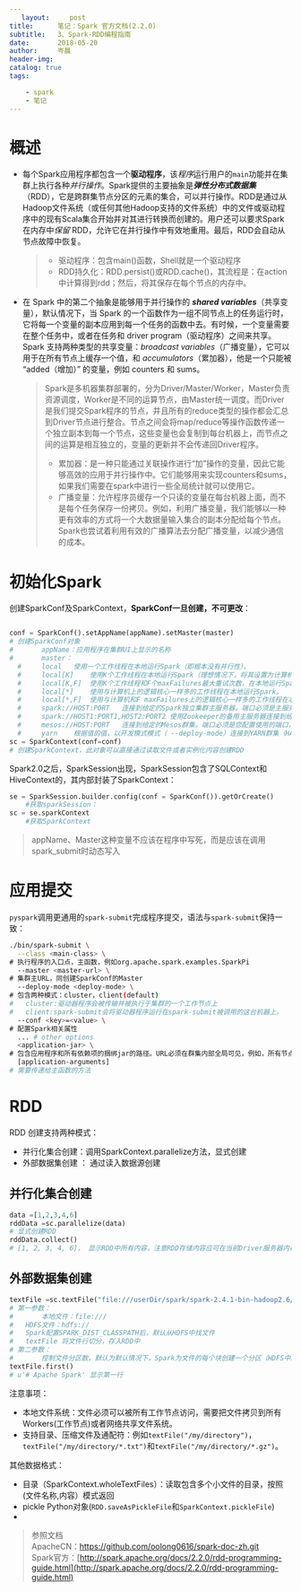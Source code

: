 ```yaml
---
   layout:     post  
title:      笔记：Spark 官方文档(2.2.0)   
subtitle:   3、Spark-RDD编程指南  
date:       2018-05-20  
author:     岑晨  
header-img: 
catalog: true  
tags:  

    - spark
    - 笔记
---
```




# 概述 

- 每个Spark应用程序都包含一个**驱动程序**，该*程序*运行用户的`main`功能并在集群上执行各种*并行操作*。Spark提供的主要抽象是***弹性分布式数据集***（RDD），它是跨群集节点分区的元素的集合，可以并行操作。RDD是通过从Hadoop文件系统（或任何其他Hadoop支持的文件系统）中的文件或驱动程序中的现有Scala集合开始并对其进行转换而创建的。用户还可以要求Spark 在内存中*保留* RDD，允许它在并行操作中有效地重用。最后，RDD会自动从节点故障中恢复。

  > - 驱动程序：包含main()函数，Shell就是一个驱动程序
  > - RDD持久化：RDD.persist()或RDD.cache()，其流程是：在action中计算得到rdd；然后，将其保存在每个节点的内存中。

- 在 Spark 中的第二个抽象是能够用于并行操作的 **_shared variables_**（共享变量），默认情况下，当 Spark 的一个函数作为一组不同节点上的任务运行时，它将每一个变量的副本应用到每一个任务的函数中去。有时候，一个变量需要在整个任务中，或者在任务和 driver program（驱动程序）之间来共享。Spark 支持两种类型的共享变量：_broadcast variables_（广播变量），它可以用于在所有节点上缓存一个值，和 _accumulators_（累加器），他是一个只能被 “added（增加）” 的变量，例如 counters 和 sums。

  > Spark是多机器集群部署的，分为Driver/Master/Worker，Master负责资源调度，Worker是不同的运算节点，由Master统一调度。而Driver是我们提交Spark程序的节点，并且所有的reduce类型的操作都会汇总到Driver节点进行整合。节点之间会将map/reduce等操作函数传递一个独立副本到每一个节点，这些变量也会复制到每台机器上，而节点之间的运算是相互独立的，变量的更新并不会传递回Driver程序。
  >
  > - 累加器：是一种只能通过关联操作进行“加”操作的变量，因此它能够高效的应用于并行操作中。它们能够用来实现counters和sums，如果我们需要在spark中进行一些全局统计就可以使用它。
  > - 广播变量：允许程序员缓存一个只读的变量在每台机器上面，而不是每个任务保存一份拷贝。例如，利用广播变量，我们能够以一种更有效率的方式将一个大数据量输入集合的副本分配给每个节点。Spark也尝试着利用有效的广播算法去分配广播变量，以减少通信的成本。       

# 初始化Spark 

创建SparkConf及SparkContext，**SparkConf一旦创建，不可更改**：

```python

conf = SparkConf().setAppName(appName).setMaster(master)
# 创建SparkConf对象
#		appName：应用程序在集群UI上显示的名称
#		master：
  #		local	使用一个工作线程在本地运行Spark（即根本没有并行性）。
  #		local[K]	使用K个工作线程在本地运行Spark（理想情况下，将其设置为计算机上的核心数）。
  #		local[K,F]	使用K个工作线程和F个maxFailures最大重试次数，在本地运行Spark
  #		local[*]	使用与计算机上的逻辑核心一样多的工作线程在本地运行Spark。
  #		local[*,F]	使用与计算机和F maxFailures上的逻辑核心一样多的工作线程在本地运行Spark。
  #		spark://HOST:PORT	连接到给定的Spark独立集群主服务器。端口必须是主服务器配置使用的端口，默认为7077。
  #		spark://HOST1:PORT1,HOST2:PORT2	使用Zookeeper的备用主服务器连接到给定的Spark独立群集。该列表必须具有使用Zookeeper设置的高可用性群集中的所有主主机。端口必须是每个主服务器配置使用的默认端口，默认为7077。
  #		mesos://HOST:PORT	连接到给定的Mesos群集。端口必须是您配置使用的端口，默认为5050。或者，对于使用ZooKeeper的Mesos群集，请使用mesos://zk://...。要提交--deploy-mode cluster，应将HOST：PORT配置为连接到MesosClusterDispatcher。
  #		yarn	根据值的值，以开发模式模式（ --deploy-mode）连接到YARN群集（HADOOP_CONF_DIR YARN_CONF_DIR variable） 
sc = SparkContext(conf=conf)
# 创建SparkContext，此对象可以直接通过读取文件或者实例化内容创建RDD
```

Spark2.0之后，SparkSession出现，SparkSession包含了SQLContext和HiveContext的，其内部封装了SparkContext：

```python
se = SparkSession.builder.config(conf = SparkConf()).getOrCreate() 
	#获取sparkSession： 
sc = se.sparkContext
	#获取SparkContext
```

> appName、Master这种变量不应该在程序中写死，而是应该在调用spark_submit时动态写入

# 应用提交

 `pyspark`调用更通用的`spark-submit`完成程序提交，语法与`spark-submit`保持一致：

```bash
./bin/spark-submit \
  --class <main-class> \
# 执行程序的入口点，主函数，例如org.apache.spark.examples.SparkPi
  --master <master-url> \
# 集群主URL，同创建SparkConf的Master
  --deploy-mode <deploy-mode> \
# 包含两种模式：cluster，client(default)
#   cluster:驱动器程序会被传输并被执行于集群的一个工作节点上
#   client:spark-submit会将驱动器程序运行在spark-submit被调用的这台机器上。
  --conf <key>=<value> \
# 配置Spark相关属性
  ... # other options
  <application-jar> \
# 包含应用程序和所有依赖项的捆绑jar的路径。URL必须在群集内部全局可见，例如，所有节点上都存在的hdfs://路径或file://路径。
  [application-arguments]
# 需要传递给主函数的方法
```

# RDD

RDD 创建支持两种模式：

- 并行化集合创建：调用SparkContext.parallelize方法，显式创建
- 外部数据集创建 ： 通过读入数据源创建

## 并行化集合创建   

```python
data =[1,2,3,4,6]
rddData =sc.parallelize(data)
# 显式创建RDD
rddData.collect()
# [1, 2, 3, 4, 6]， 显示RDD中所有内容，注意RDD存储内容应可在当前Driver服务器内存中容纳
```



## 外部数据集创建

```python
textFile =sc.textFile("file:///userDir/spark/spark-2.4.1-bin-hadoop2.6/README.md"，"X")
# 第一参数：
#		本地文件：file:///
# 	HDFS文件：hdfs://
# 	Spark配置SPARK_DIST_CLASSPATH后，默认从HDFS中找文件  
# 	textFile 将文件行切分，存入RDD中
# 第二参数：
#		控制文件分区数，默认为默认情况下，Spark为文件的每个块创建一个分区（HDFS中默认为128MB），但您也可以通过传递更大的值来请求更多的分区，但是分区数不能小于HDFS块数。
textFile.first()
# u'# Apache Spark' 显示第一行
```

注意事项：

- 本地文件系统：文件必须可以被所有工作节点访问，需要把文件拷贝到所有Workers(工作节点)或者网络共享文件系统。
- 支持目录、压缩文件及通配符：例如`textFile("/my/directory")`，`textFile("/my/directory/*.txt")`和`textFile("/my/directory/*.gz")`。       

其他数据格式：

- 目录（SparkContext.wholeTextFiles）：读取包含多个小文件的目录，按照(文件名称,内容）模式返回
- pickle Python对象(`RDD.saveAsPickleFile`和`SparkContext.pickleFile`)        
- 


> 参照文档  
>     ApacheCN：https://github.com/oolong0616/spark-doc-zh.git  
>     Spark官方：[http://spark.apache.org/docs/2.2.0/rdd-programming-guide.html](http://spark.apache.org/docs/2.2.0/rdd-programming-guide.html)

